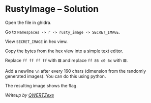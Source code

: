 # RustyImage – Solution

Open the file in ghidra.

Go to ``Namespaces -> r -> rusty_image -> SECRET_IMAGE``.

View ``SECRET_IMAGE`` in hex view.

Copy the bytes from the hex view into a simple text editor.

Replace ``ff ff ff ff`` with ``🟥`` and replace ``ff 86 c0 6c`` with ``🟩``.

Add a newline ``\n`` after every 160 chars (dimension from the randomly generated images). You can do this using python.

The resulting image shows the flag.

*Writeup by [QWERTZexe](https://github.com/QWERTZexe)*